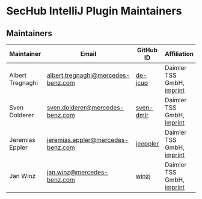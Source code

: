 <!-- SPDX-License-Identifier: MIT --->
# SecHub IntelliJ Plugin Maintainers

## Maintainers

| Maintainer       | Email                           | GitHub ID                                 | Affiliation                                                                                       | Joined     |
| -----------------| ------------------------------- | ----------------------------------------- | ------------------------------------------------------------------------------------------------- | ---------- | 
| Albert Tregnaghi | <albert.tregnaghi@mercedes-benz.com>  | [de-jcup](https://github.com/de-jcup)     | Daimler TSS GmbH, [imprint](https://github.com/Daimler/daimler-foss/blob/master/LEGAL_IMPRINT.md) | 2020-01-01 | 
| Sven Dolderer    | <sven.dolderer@mercedes-benz.com>     | [sven-dmlr](https://github.com/sven-dmlr) | Daimler TSS GmbH, [imprint](https://github.com/Daimler/daimler-foss/blob/master/LEGAL_IMPRINT.md) | 2021-09-06 |
| Jeremias Eppler  | <jeremias.eppler@mercedes-benz.com>   | [jeeppler](https://github.com/jeeppler)   | Daimler TSS GmbH, [imprint](https://github.com/Daimler/daimler-foss/blob/master/LEGAL_IMPRINT.md) | 2021-09-06 |
| Jan Winz         | <jan.winz@mercedes-benz.com>          | [winzj](https://github.com/winzj)         | Daimler TSS GmbH, [imprint](https://github.com/Daimler/daimler-foss/blob/master/LEGAL_IMPRINT.md) | 2021-09-06 |

<!--
## Emeritus Maintainers

| Maintainer       | Email                           | GitHub ID                                 | Affiliation                                                                                       | Joined     |  Left      |
| -----------------| ------------------------------- | ----------------------------------------- | ------------------------------------------------------------------------------------------------- | ---------- | ---------- | 
|                  |                                 |                                           | Daimler TSS GmbH, [imprint](https://github.com/Daimler/daimler-foss/blob/master/LEGAL_IMPRINT.md) |            |            |
-->

